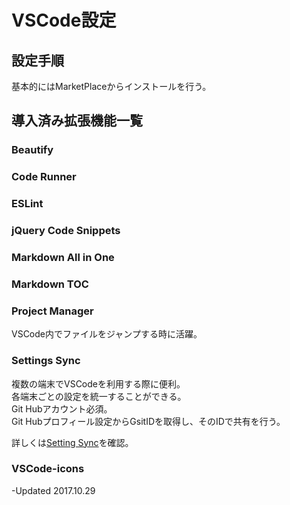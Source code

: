 # VSCode設定
## 設定手順
基本的にはMarketPlaceからインストールを行う。

## 導入済み拡張機能一覧
### Beautify
### Code Runner
### ESLint
### jQuery Code Snippets
### Markdown All in One
### Markdown TOC
### Project Manager
VSCode内でファイルをジャンプする時に活躍。

### Settings Sync
複数の端末でVSCodeを利用する際に便利。  
各端末ごとの設定を統一することができる。  
Git Hubアカウント必須。  
Git Hubプロフィール設定からGsitIDを取得し、そのIDで共有を行う。

詳しくは[Setting Sync](https://marketplace.visualstudio.com/items?itemName=Shan.code-settings-sync)を確認。  
### VSCode-icons


-Updated
2017.10.29
